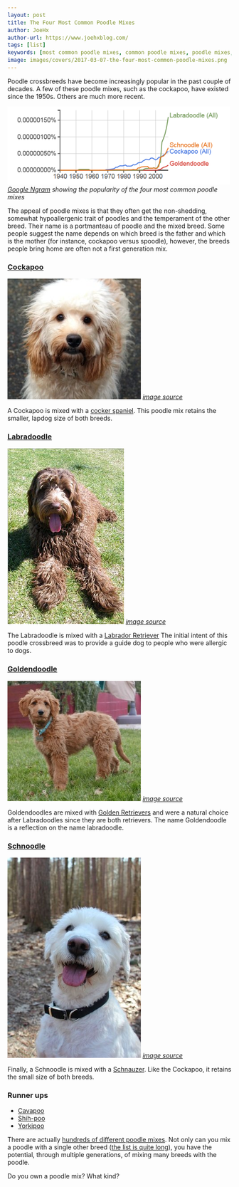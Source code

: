 ```yaml
---
layout: post
title: The Four Most Common Poodle Mixes
author: JoeHx
author-url: https://www.joehxblog.com/
tags: [list]
keywords: [most common poodle mixes, common poodle mixes, poodle mixes, poodle crossbreed, cockapoo, labradoodle, goldendoodle, schnoodle, poodle]
image: images/covers/2017-03-07-the-four-most-common-poodle-mixes.png
---
```


Poodle crossbreeds have become increasingly popular in the past couple of decades. A few of these poodle mixes, such as the cockapoo, have existed since the 1950s. Others are much more recent.

![Google Ngram](/images/poodle-mixes/google-ngram.png)
*[Google Ngram](https://books.google.com/ngrams/graph?content=Cockapoo%2CGoldendoodle%2CLabradoodle%2CSchnoodle&case_insensitive=on&year_start=1900&year_end=2020&corpus=15&smoothing=3&share=&direct_url=t4%3B%2CCockapoo%3B%2Cc0%3B%2Cs0%3B%3Bcockapoo%3B%2Cc0%3B%3BCockapoo%3B%2Cc0%3B.t1%3B%2CGoldendoodle%3B%2Cc0%3B.t4%3B%2CLabradoodle%3B%2Cc0%3B%2Cs0%3B%3BLabradoodle%3B%2Cc0%3B%3Blabradoodle%3B%2Cc0%3B.t4%3B%2CSchnoodle%3B%2Cc0%3B%2Cs0%3B%3BSchnoodle%3B%2Cc0%3B%3Bschnoodle%3B%2Cc0) showing the popularity of the four most common poodle mixes*

The appeal of poodle mixes is that they often get the non-shedding, somewhat hypoallergenic trait of poodles and the temperament of the other breed. Their name is a portmanteau of poodle and the mixed breed. Some people suggest the name depends on which breed is the father and which is the mother (for instance, cockapoo versus spoodle), however, the breeds people bring home are often not a first generation mix.

### [Cockapoo](https://en.wikipedia.org/wiki/Cockapoo)

![cockapoo](/images/poodle-mixes/cockapoo.jpg)
*[image source](https://en.wikipedia.org/wiki/File:Adult_Cockapoo.jpg)*

A Cockapoo is mixed with a [cocker spaniel](https://en.wikipedia.org/wiki/Cocker_Spaniel). This poodle mix retains the smaller, lapdog size of both breeds.

### [Labradoodle](https://en.wikipedia.org/wiki/Labradoodle)

![labradoodle](/images/poodle-mixes/labradoodle.jpg)
*[image source](https://en.wikipedia.org/wiki/File:Labradoodle_Brown.jpg)*

The Labradoodle is mixed with a [Labrador Retriever](https://en.wikipedia.org/wiki/Labrador_Retriever) The initial intent of this poodle crossbreed was to provide a guide dog to people who were allergic to dogs.

### [Goldendoodle](https://en.wikipedia.org/wiki/Goldendoodle)

![goldendoodle](/images/poodle-mixes/goldendoodle.jpg)
*[image source](https://en.wikipedia.org/wiki/File:Golden_Doodle_Standing_%28HD%29.jpg)*

Goldendoodles are mixed with [Golden Retrievers](https://en.wikipedia.org/wiki/Golden_Retriever) and were a natural choice after Labradoodles since they are both retrievers. The name Goldendoodle is a reflection on the name labradoodle.

### [Schnoodle](https://en.wikipedia.org/wiki/Schnoodle)

![schnoodle](/images/poodle-mixes/schnoodle.jpg)
*[image source](https://en.wikipedia.org/wiki/File:Male,_White,_Schnoodle.jpg)*

Finally, a Schnoodle is mixed with a [Schnauzer](https://en.wikipedia.org/wiki/Schnauzer). Like the Cockapoo, it retains the small size of both breeds.

### Runner ups
* [Cavapoo](https://en.wikipedia.org/wiki/Cavapoo)
* [Shih-poo](https://en.wikipedia.org/wiki/Shih-poo)
* [Yorkipoo](https://en.wikipedia.org/wiki/Yorkipoo)

There are actually [hundreds of different poodle mixes](http://www.dogbreedplus.com/dog_categories/poodle_mixes.htm). Not only can you mix a poodle with a single other breed ([the list is quite long](https://en.wikipedia.org/wiki/List_of_dog_breeds)), you have the potential, through multiple generations, of mixing many breeds with the poodle.

Do you own a poodle mix? What kind?
